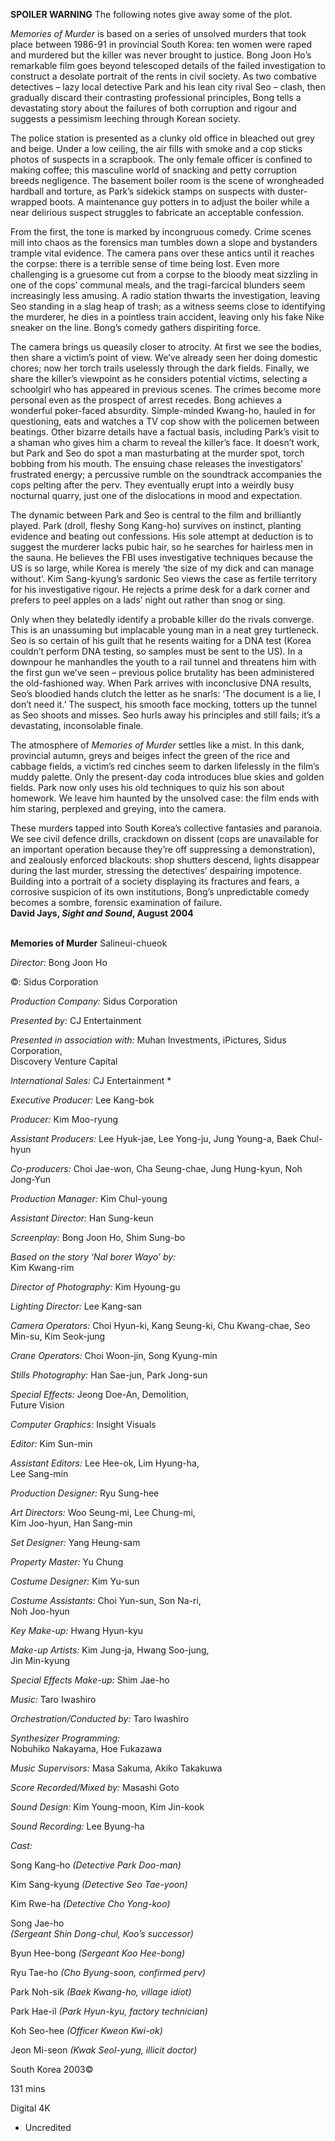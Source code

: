
**SPOILER WARNING** The following notes give away some of the plot.

_Memories of Murder_ is based on a series of unsolved murders that took place between 1986-91 in provincial South Korea: ten women were raped and murdered but the killer was never brought to justice. Bong Joon Ho’s remarkable film goes beyond telescoped details of the failed investigation to construct a desolate portrait of the rents in civil society. As two combative detectives – lazy local detective Park and his lean city rival Seo – clash, then gradually discard their contrasting professional principles, Bong tells a devastating story about the failures of both corruption and rigour and suggests a pessimism leeching through Korean society.

The police station is presented as a clunky old office in bleached out grey and beige. Under a low ceiling, the air fills with smoke and a cop sticks photos of suspects in a scrapbook. The only female officer is confined to making coffee; this masculine world of snacking and petty corruption breeds negligence. The basement boiler room is the scene of wrongheaded hardball and torture, as Park’s sidekick stamps on suspects with duster-wrapped boots. A maintenance guy potters in to adjust the boiler while a near delirious suspect struggles to fabricate an acceptable confession.

From the first, the tone is marked by incongruous comedy. Crime scenes mill into chaos as the forensics man tumbles down a slope and bystanders trample vital evidence. The camera pans over these antics until it reaches the corpse: there is a terrible sense of time being lost. Even more challenging is a gruesome cut from a corpse to the bloody meat sizzling in one of the cops’ communal meals, and the tragi-farcical blunders seem increasingly less amusing. A radio station thwarts the investigation, leaving Seo standing in a slag heap of trash; as a witness seems close to identifying the murderer, he dies in a pointless train accident, leaving only his fake Nike sneaker on the line. Bong’s comedy gathers dispiriting force.

The camera brings us queasily closer to atrocity. At first we see the bodies, then share a victim’s point of view. We’ve already seen her doing domestic chores; now her torch trails uselessly through the dark fields. Finally, we share the killer’s viewpoint as he considers potential victims, selecting a schoolgirl who has appeared in previous scenes. The crimes become more personal even as the prospect of arrest recedes. Bong achieves a wonderful poker-faced absurdity. Simple-minded Kwang-ho, hauled in for questioning, eats and watches a TV cop show with the policemen between beatings. Other bizarre details have a factual basis, including Park’s visit to a shaman who gives him a charm to reveal the killer’s face. It doesn’t work, but Park and Seo do spot a man masturbating at the murder spot, torch bobbing from his mouth. The ensuing chase releases the investigators’ frustrated energy; a percussive rumble on the soundtrack accompanies the cops pelting after the perv. They eventually erupt into a weirdly busy nocturnal quarry, just one of the dislocations in mood and expectation.

The dynamic between Park and Seo is central to the film and brilliantly played. Park (droll, fleshy Song Kang-ho) survives on instinct, planting evidence and beating out confessions. His sole attempt at deduction is to suggest the murderer lacks pubic hair, so he searches for hairless men in the sauna. He believes the FBI uses investigative techniques because the US is so large, while Korea is merely ‘the size of my dick and can manage without’. Kim Sang-kyung’s sardonic Seo views the case as fertile territory for his investigative rigour. He rejects a prime desk for a dark corner and prefers to peel apples on a lads’ night out rather than snog or sing.

Only when they belatedly identify a probable killer do the rivals converge. This is an unassuming but implacable young man in a neat grey turtleneck. Seo is so certain of his guilt that he resents waiting for a DNA test (Korea couldn’t perform DNA testing, so samples must be sent to the US). In a downpour he manhandles the youth to a rail tunnel and threatens him with the first gun we’ve seen – previous police brutality has been administered the old-fashioned way. When Park arrives with inconclusive DNA results, Seo’s bloodied hands clutch the letter as he snarls: ‘The document is a lie, I don’t need it.’ The suspect, his smooth face mocking, totters up the tunnel as Seo shoots and misses. Seo hurls away his principles and still fails; it’s a devastating, inconsolable finale.

The atmosphere of _Memories of Murder_ settles like a mist. In this dank, provincial autumn, greys and beiges infect the green of the rice and cabbage fields, a victim’s red cinches seem to darken lifelessly in the film’s muddy palette. Only the present-day coda introduces blue skies and golden fields. Park now only uses his old techniques to quiz his son about homework. We leave him haunted by the unsolved case: the film ends with him staring, perplexed and greying, into the camera.

These murders tapped into South Korea’s collective fantasies and paranoia. We see civil defence drills, crackdown on dissent (cops are unavailable for an important operation because they’re off suppressing a demonstration), and zealously enforced blackouts: shop shutters descend, lights disappear during the last murder, stressing the detectives’ despairing impotence. Building into a portrait of a society displaying its fractures and fears, a corrosive suspicion of its own institutions, Bong’s unpredictable comedy becomes a sombre, forensic examination of failure.  
**David Jays, _Sight and Sound_, August 2004**
<br><br>

**Memories of Murder** Salineui-chueok<br>

_Director:_ Bong Joon Ho<br>

©:  Sidus Corporation<br>

_Production Company:_ Sidus Corporation<br>

_Presented by:_ CJ Entertainment<br>

_Presented in association with:_ Muhan Investments, iPictures, Sidus Corporation,  
Discovery Venture Capital<br>

_International Sales:_ CJ Entertainment *<br>

_Executive Producer:_ Lee Kang-bok<br>

_Producer:_ Kim Moo-ryung<br>

_Assistant Producers:_ Lee Hyuk-jae, Lee Yong-ju, Jung Young-a, Baek Chul-hyun<br>

_Co-producers:_ Choi Jae-won, Cha Seung-chae, Jung Hung-kyun, Noh Jong-Yun<br>

_Production Manager:_ Kim Chul-young<br>

_Assistant Director:_ Han Sung-keun<br>

_Screenplay:_ Bong Joon Ho, Shim Sung-bo<br>

_Based on the story ‘Nal borer Wayo’ by:_  
Kim Kwang-rim<br>

_Director of Photography:_ Kim Hyoung-gu<br>

_Lighting Director:_ Lee Kang-san<br>

_Camera Operators:_ Choi Hyun-ki, Kang Seung-ki, Chu Kwang-chae, Seo Min-su, Kim Seok-jung<br>

_Crane Operators:_ Choi Woon-jin, Song Kyung-min<br>

_Stills Photography:_ Han Sae-jun, Park Jong-sun<br>

_Special Effects:_ Jeong Doe-An, Demolition,  
Future Vision<br>

_Computer Graphics:_ Insight Visuals<br>

_Editor:_ Kim Sun-min<br>

_Assistant Editors:_ Lee Hee-ok, Lim Hyung-ha,  
Lee Sang-min<br>

_Production Designer:_ Ryu Sung-hee<br>

_Art Directors:_ Woo Seung-mi, Lee Chung-mi,  
Kim Joo-hyun, Han Sang-min<br>

_Set Designer:_ Yang Heung-sam<br>

_Property Master:_ Yu Chung<br>

_Costume Designer:_ Kim Yu-sun<br>

_Costume Assistants:_ Choi Yun-sun, Son Na-ri,  
Noh Joo-hyun

_Key Make-up:_ Hwang Hyun-kyu

_Make-up Artists:_ Kim Jung-ja, Hwang Soo-jung,  
Jin Min-kyung

_Special Effects Make-up:_ Shim Jae-ho

_Music:_ Taro Iwashiro

_Orchestration/Conducted by:_ Taro Iwashiro

_Synthesizer Programming:_  
Nobuhiko Nakayama, Hoe Fukazawa

_Music Supervisors:_ Masa Sakuma, Akiko Takakuwa

_Score Recorded/Mixed by:_ Masashi Goto

_Sound Design:_ Kim Young-moon, Kim Jin-kook

_Sound Recording:_ Lee Byung-ha

_Cast:_

Song Kang-ho _(Detective Park Doo-man)_

Kim Sang-kyung _(Detective Seo Tae-yoon)_

Kim Rwe-ha _(Detective Cho Yong-koo)_

Song Jae-ho  
_(Sergeant Shin Dong-chul, Koo’s successor)_

Byun Hee-bong _(Sergeant Koo Hee-bong)_

Ryu Tae-ho _(Cho Byung-soon, confirmed perv)_

Park Noh-sik _(Baek Kwang-ho, village idiot)_

Park Hae-il _(Park Hyun-kyu, factory technician)_

Koh Seo-hee _(Officer Kweon Kwi-ok)_

Jeon Mi-seon _(Kwak Seol-yung, illicit doctor)_

South Korea 2003©

131 mins

Digital 4K

* Uncredited
<!--stackedit_data:
eyJoaXN0b3J5IjpbNDk2NTI1OTgzXX0=
-->